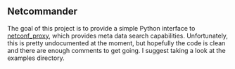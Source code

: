 ## Netcommander
The goal of this project is to provide a simple Python interface to [netconf_proxy](https://github.com/crazed/netconf_proxy), which provides meta data search capabilities. Unfortunately, this is pretty undocumented at the moment, but hopefully the code is clean and there are enough comments to get going. I suggest taking a look at the examples directory.
